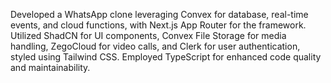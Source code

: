 Developed a WhatsApp clone leveraging Convex for database, real-time events, and cloud functions, with Next.js App Router for the framework. Utilized ShadCN for UI components, Convex File Storage for media handling, ZegoCloud for video calls, and Clerk for user authentication, styled using Tailwind CSS. Employed TypeScript for enhanced code quality and maintainability.

